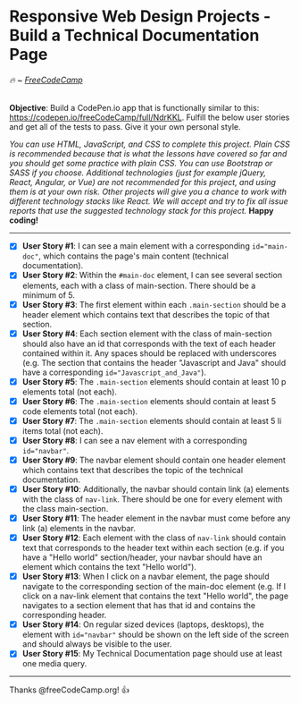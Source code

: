 # Responsive Web Design Projects - Build a Technical Documentation Page
###### :fire: ~  [FreeCodeCamp](https://learn.freecodecamp.org/responsive-web-design/responsive-web-design-projects/build-a-technical-documentation-page/)

__Objective__: Build a CodePen.io app that is functionally similar to this: https://codepen.io/freeCodeCamp/full/NdrKKL.
Fulfill the below user stories and get all of the tests to pass. Give it your own personal style.

_You can use HTML, JavaScript, and CSS to complete this project. Plain CSS is recommended because that is what the lessons have covered so far and you should get some practice with plain CSS. You can use Bootstrap or SASS if you choose. Additional technologies (just for example jQuery, React, Angular, or Vue) are not recommended for this project, and using them is at your own risk. Other projects will give you a chance to work with different technology stacks like React. We will accept and try to fix all issue reports that use the suggested technology stack for this project._ __Happy coding!__

___

- [x] __User Story #1__: I can see a main element with a corresponding `id="main-doc"`, which contains the page's main content (technical documentation).
- [x] __User Story #2__: Within the `#main-doc` element, I can see several section elements, each with a class of main-section. There should be a minimum of 5.
- [x] __User Story #3__: The first element within each `.main-section` should be a header element which contains text that describes the topic of that section.
- [x] __User Story #4__: Each section element with the class of main-section should also have an id that corresponds with the text of each header contained within it. Any spaces should be replaced with underscores (e.g. The section that contains the header "Javascript and Java" should have a corresponding `id="Javascript_and_Java"`).
- [x] __User Story #5__: The `.main-section` elements should contain at least 10 p elements total (not each).
- [x] __User Story #6__: The `.main-section` elements should contain at least 5 code elements total (not each).
- [x] __User Story #7__: The `.main-section` elements should contain at least 5 li items total (not each).
- [x] __User Story #8__: I can see a nav element with a corresponding `id="navbar"`.
- [x] __User Story #9__: The navbar element should contain one header element which contains text that describes the topic of the technical documentation.
- [x] __User Story #10__: Additionally, the navbar should contain link (a) elements with the class of `nav-link`. There should be one for every element with the class main-section.
- [x] __User Story #11__: The header element in the navbar must come before any link (a) elements in the navbar.
- [x] __User Story #12__: Each element with the class of `nav-link` should contain text that corresponds to the header text within each section (e.g. if you have a "Hello world" section/header, your navbar should have an element which contains the text "Hello world").
- [x] __User Story #13__: When I click on a navbar element, the page should navigate to the corresponding section of the main-doc element (e.g. If I click on a nav-link element that contains the text "Hello world", the page navigates to a section element that has that id and contains the corresponding header.
- [x] __User Story #14__: On regular sized devices (laptops, desktops), the element with `id="navbar"` should be shown on the left side of the screen and should always be visible to the user.
- [x] __User Story #15__: My Technical Documentation page should use at least one media query.
___

Thanks @freeCodeCamp.org! :+1:
